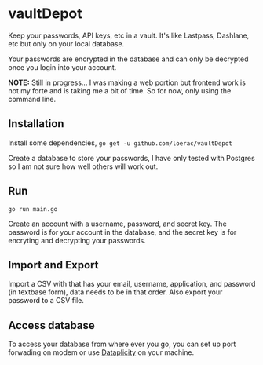 # vaultDepot
Keep your passwords, API keys, etc in a vault. It's like Lastpass, Dashlane, etc but only on your local database.

Your passwords are encrypted in the database and can only be decrypted once you login into your account.

**NOTE:** Still in progress... I was making a web portion but frontend work is not my forte and is taking me a bit of time. So for now, only using the command line.

## Installation
Install some dependencies, `go get -u github.com/loerac/vaultDepot`

Create a database to store your passwords, I have only tested with Postgres so I am not sure how well others will work out.

## Run
`go run main.go`

Create an account with a username, password, and secret key. The password is for your account in the database, and the secret key is for encryting and decrypting your passwords.

## Import and Export
Import a CSV with that has your email, username, application, and password (in textbase form), data needs to be in that order. Also export your password to a CSV file.

## Access database
To access your database from where ever you go, you can set up port forwading on modem or use [Dataplicity](https://www.dataplicity.com/) on your machine.
